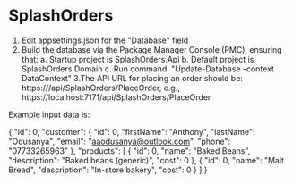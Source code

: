 # SplashOrders
1. Edit appsettings.json for the "Database" field
2. Build the database via the Package Manager Console (PMC), ensuring that:
	a. Startup project is SplashOrders.Api
	b. Default project is SplashOrders.Domain
	c. Run command: "Update-Database -context DataContext"
3.The API URL for placing an order should be: https://<server>/api/SplashOrders/PlaceOrder, e.g., https://localhost:7171/api/SplashOrders/PlaceOrder

Example input data is:

{
  "id": 0,
  "customer": {
    "id": 0,
    "firstName": "Anthony",
    "lastName": "Odusanya",
    "email": "aaodusanya@outlook.com",
    "phone": "07733265963"
  },
  "products": [
    {
      "id": 0,
      "name": "Baked Beans",
      "description": "Baked beans (generic)",
      "cost": 0
    },
    {
      "id": 0,
      "name": "Malt Bread",
      "description": "In-store bakery",
      "cost": 0
    }
  ]
}
